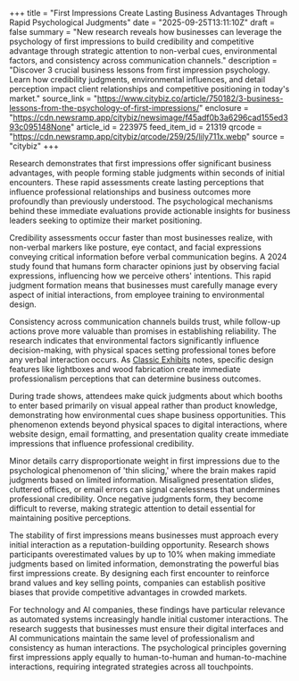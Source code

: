 +++
title = "First Impressions Create Lasting Business Advantages Through Rapid Psychological Judgments"
date = "2025-09-25T13:11:10Z"
draft = false
summary = "New research reveals how businesses can leverage the psychology of first impressions to build credibility and competitive advantage through strategic attention to non-verbal cues, environmental factors, and consistency across communication channels."
description = "Discover 3 crucial business lessons from first impression psychology. Learn how credibility judgments, environmental influences, and detail perception impact client relationships and competitive positioning in today's market."
source_link = "https://www.citybiz.co/article/750182/3-business-lessons-from-the-psychology-of-first-impressions/"
enclosure = "https://cdn.newsramp.app/citybiz/newsimage/f45adf0b3a6296cad155ed393c095148None"
article_id = 223975
feed_item_id = 21319
qrcode = "https://cdn.newsramp.app/citybiz/qrcode/259/25/lily711x.webp"
source = "citybiz"
+++

<p>Research demonstrates that first impressions offer significant business advantages, with people forming stable judgments within seconds of initial encounters. These rapid assessments create lasting perceptions that influence professional relationships and business outcomes more profoundly than previously understood. The psychological mechanisms behind these immediate evaluations provide actionable insights for business leaders seeking to optimize their market positioning.</p><p>Credibility assessments occur faster than most businesses realize, with non-verbal markers like posture, eye contact, and facial expressions conveying critical information before verbal communication begins. A 2024 study found that humans form character opinions just by observing facial expressions, influencing how we perceive others' intentions. This rapid judgment formation means that businesses must carefully manage every aspect of initial interactions, from employee training to environmental design.</p><p>Consistency across communication channels builds trust, while follow-up actions prove more valuable than promises in establishing reliability. The research indicates that environmental factors significantly influence decision-making, with physical spaces setting professional tones before any verbal interaction occurs. As <a href="https://www.classicexhibits.com" rel="nofollow" target="_blank">Classic Exhibits</a> notes, specific design features like lightboxes and wood fabrication create immediate professionalism perceptions that can determine business outcomes.</p><p>During trade shows, attendees make quick judgments about which booths to enter based primarily on visual appeal rather than product knowledge, demonstrating how environmental cues shape business opportunities. This phenomenon extends beyond physical spaces to digital interactions, where website design, email formatting, and presentation quality create immediate impressions that influence professional credibility.</p><p>Minor details carry disproportionate weight in first impressions due to the psychological phenomenon of 'thin slicing,' where the brain makes rapid judgments based on limited information. Misaligned presentation slides, cluttered offices, or email errors can signal carelessness that undermines professional credibility. Once negative judgments form, they become difficult to reverse, making strategic attention to detail essential for maintaining positive perceptions.</p><p>The stability of first impressions means businesses must approach every initial interaction as a reputation-building opportunity. Research shows participants overestimated values by up to 10% when making immediate judgments based on limited information, demonstrating the powerful bias first impressions create. By designing each first encounter to reinforce brand values and key selling points, companies can establish positive biases that provide competitive advantages in crowded markets.</p><p>For technology and AI companies, these findings have particular relevance as automated systems increasingly handle initial customer interactions. The research suggests that businesses must ensure their digital interfaces and AI communications maintain the same level of professionalism and consistency as human interactions. The psychological principles governing first impressions apply equally to human-to-human and human-to-machine interactions, requiring integrated strategies across all touchpoints.</p>